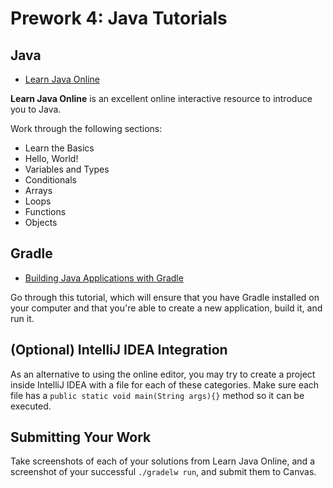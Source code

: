 # Prework 4: Java Tutorials

## Java
* [Learn Java Online](http://www.learnjavaonline.org/)

**Learn Java Online** is an excellent online interactive resource to introduce you to Java.

Work through the following sections:

* Learn the Basics
* Hello, World!
* Variables and Types
* Conditionals
* Arrays
* Loops
* Functions
* Objects

## Gradle
* [Building Java Applications with Gradle](https://guides.gradle.org/building-java-applications/)

Go through this tutorial, which will ensure that you have Gradle installed on your computer and that you're able to create a new application, build it, and run it.

## (Optional) IntelliJ IDEA Integration
As an alternative to using the online editor, you may try to create a project inside IntelliJ IDEA with a file for each of these categories. Make sure each file has a `public static void main(String args){}` method so it can be executed.

## Submitting Your Work
Take screenshots of each of your solutions from Learn Java Online, and a screenshot of your successful `./gradelw run`, and submit them to Canvas.
